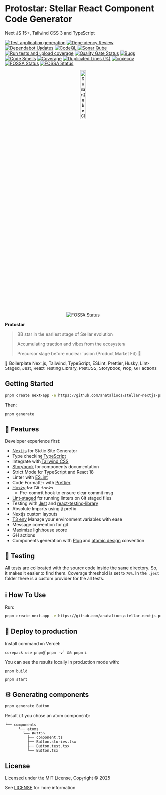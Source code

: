 # Protostar: Stellar React Component Code Generator

Next JS 15+, Tailwind CSS 3 and TypeScript

[![Test application generation](https://github.com/anataliocs/stellar-nextjs-protostar/actions/workflows/main.yml/badge.svg)](https://github.com/anataliocs/stellar-nextjs-protostar/actions/workflows/main.yml)
[![Dependency Review](https://github.com/anataliocs/stellar-nextjs-protostar/actions/workflows/dependency-review.yml/badge.svg)](https://github.com/anataliocs/stellar-nextjs-protostar/actions/workflows/dependency-review.yml)
[![Dependabot Updates](https://github.com/anataliocs/stellar-nextjs-protostar/actions/workflows/dependabot/dependabot-updates/badge.svg)](https://github.com/anataliocs/stellar-nextjs-protostar/actions/workflows/dependabot/dependabot-updates)
[![CodeQL](https://github.com/anataliocs/stellar-nextjs-protostar/actions/workflows/github-code-scanning/codeql/badge.svg)](https://github.com/anataliocs/stellar-nextjs-protostar/actions/workflows/github-code-scanning/codeql)
[![Sonar Qube](https://github.com/anataliocs/stellar-nextjs-protostar/actions/workflows/sonarqube.yml/badge.svg)](https://github.com/anataliocs/stellar-nextjs-protostar/actions/workflows/sonarqube.yml)
[![Run tests and upload coverage](https://github.com/anataliocs/stellar-nextjs-protostar/actions/workflows/codecov.yml/badge.svg)](https://github.com/anataliocs/stellar-nextjs-protostar/actions/workflows/codecov.yml)
[![Quality Gate Status](https://sonarcloud.io/api/project_badges/measure?project=anataliocs_stellar-nextjs-protostar&metric=alert_status)](https://sonarcloud.io/summary/new_code?id=anataliocs_stellar-nextjs-protostar)
[![Bugs](https://sonarcloud.io/api/project_badges/measure?project=anataliocs_stellar-nextjs-protostar&metric=bugs)](https://sonarcloud.io/summary/new_code?id=anataliocs_stellar-nextjs-protostar)
[![Code Smells](https://sonarcloud.io/api/project_badges/measure?project=anataliocs_stellar-nextjs-protostar&metric=code_smells)](https://sonarcloud.io/summary/new_code?id=anataliocs_stellar-nextjs-protostar)
[![Coverage](https://sonarcloud.io/api/project_badges/measure?project=anataliocs_stellar-nextjs-protostar&metric=coverage)](https://sonarcloud.io/summary/new_code?id=anataliocs_stellar-nextjs-protostar)
[![Duplicated Lines (%)](https://sonarcloud.io/api/project_badges/measure?project=anataliocs_stellar-nextjs-protostar&metric=duplicated_lines_density)](https://sonarcloud.io/summary/new_code?id=anataliocs_stellar-nextjs-protostar)
[![codecov](https://codecov.io/gh/anataliocs/stellar-nextjs-protostar/graph/badge.svg?token=XWEIY794TB)](https://codecov.io/gh/anataliocs/stellar-nextjs-protostar)
[![FOSSA Status](https://app.fossa.com/api/projects/git%2Bgithub.com%2Fanataliocs%2Fstellar-nextjs-protostar.svg?type=shield&issueType=license)](https://app.fossa.com/projects/git%2Bgithub.com%2Fanataliocs%2Fstellar-nextjs-protostar?ref=badge_shield&issueType=license)
[![FOSSA Status](https://app.fossa.com/api/projects/git%2Bgithub.com%2Fanataliocs%2Fstellar-nextjs-protostar.svg?type=shield&issueType=security)](https://app.fossa.com/projects/git%2Bgithub.com%2Fanataliocs%2Fstellar-nextjs-protostar?ref=badge_shield&issueType=security)

<div align="center"> 
<a href="https://sonarcloud.io/summary/new_code?id=anataliocs_stellar-nextjs-protostar">
  <img src="https://sonarcloud.io/images/project_badges/sonarcloud-dark.svg" alt="SonarQube Cloud" width="20%" />
</a>
</div>

<div align="center"> 
<a href="https://app.fossa.com/projects/git%2Bgithub.com%2Fanataliocs%2Fstellar-nextjs-protostar?ref=badge_small" alt="FOSSA Status"><img src="https://app.fossa.com/api/projects/git%2Bgithub.com%2Fanataliocs%2Fstellar-nextjs-protostar.svg?type=small" alt="FOSSA Status"/></a>
</div>

**Protostar**

> BB star in the earliest stage of Stellar evolution
>
> Accumulating traction and vibes from the ecosystem
>
> Precursor stage before nuclear fusion (Product Market Fit) 🌟

🚀 Boilerplate Next.js, Tailwind, TypeScript, ESLint, Prettier, Husky, Lint-Staged, Jest, React Testing Library, PostCSS,
Storybook, Plop, GH actions

## Getting Started

```bash
pnpm create next-app -e https://github.com/anataliocs/stellar-nextjs-protostar
```

Then:

```bash
pnpm generate
```

## :rocket: Features

Developer experience first:

- [Next.js](https://nextjs.org) for Static Site Generator
- Type checking [TypeScript](https://www.typescriptlang.org)
- Integrate with [Tailwind CSS](https://tailwindcss.com)
- [Storybook](https://storybook.js.org) for components documentation
- Strict Mode for TypeScript and React 18
- Linter with [ESLint](https://eslint.org)
- Code Formatter with [Prettier](https://prettier.io)
- [Husky](https://typicode.github.io/husky/#/) for Git Hooks
  - Pre-commit hook to ensure clear commit msg
- [Lint-staged](https://github.com/okonet/lint-staged) for running linters on Git staged files
- Testing with [Jest](https://jestjs.io/) and [react-testing-library](https://testing-library.com/)
- Absolute Imports using `@` prefix
- Nextjs custom layouts
- [T3 env](https://env.t3.gg/) Manage your environment variables with ease
- Message convention for git
- Maximize lighthouse score
- GH actions
- Components generation with [Plop](https://plopjs.com/)
  and [atomic design](https://bradfrost.com/blog/post/atomic-web-design/) convention

## 🧪 Testing

All tests are collocated with the source code inside the same directory. So, it makes it easier to find them. Coverage
threshold is set to `70%`. In the `.jest` folder there is a custom provider for the all tests.

## :information_source: How To Use

Run:

```bash
pnpm create next-app -e https://github.com/anataliocs/stellar-nextjs-protostar
```

## 🚀 Deploy to production

Install command on Vercel:

```
corepack use pnpm@`pnpm -v` && pnpm i
```

You can see the results locally in production mode with:

```shell
pnpm build
```

```shell
pnpm start
```

## :gear: Generating components

```bash
pnpm generate Button
```

Result (if you chose an atom component):

```
└── components
      └── atoms
        └── Button
          ├── component.ts
          ├── Button.stories.tsx
          ├── Button.test.tsx
          └── Button.tsx
```

## License

Licensed under the MIT License, Copyright © 2025

See [LICENSE](LICENSE) for more information
